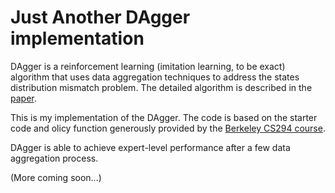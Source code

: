 # Just Another DAgger implementation

DAgger is a reinforcement learning (imitation learning, to be exact) algorithm that uses data aggregation techniques to address the states distribution mismatch problem. The detailed algorithm is described in the [paper](https://arxiv.org/abs/1011.0686).

This is my implementation of the DAgger. The code is based on the starter code and olicy function generously provided by the [Berkeley CS294 course](https://github.com/berkeleydeeprlcourse/homework).

DAgger is able to achieve expert-level performance after a few data aggregation process.


(More coming soon...)
